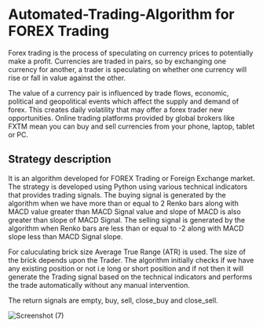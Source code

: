 # Automated-Trading-Algorithm for FOREX Trading
Forex trading is the process of speculating on currency prices to potentially make a profit. Currencies are traded in pairs, so by exchanging one currency for another, a trader is speculating on whether one currency will rise or fall in value against the other.

The value of a currency pair is influenced by trade flows, economic, political and geopolitical events which affect the supply and demand of forex. This creates daily volatility that may offer a forex trader new opportunities. Online trading platforms provided by global brokers like FXTM mean you can buy and sell currencies from your phone, laptop, tablet or PC.



## Strategy description
It is an algorithm developed for FOREX Trading or Foreign Exchange market. The strategy is developed using Python using various technical indicators that provides trading signals. The buying signal is generated by the algorithm when we have more than or equal to 2 Renko bars along with MACD value greater than MACD Signal value and slope of MACD is also greater than slope of MACD Signal.
The selling signal is generated by the algorithm when Renko bars are less than or equal to -2 along with MACD slope less than MACD Signal slope.

For caluculating brick size Average True Range (ATR) is used. The size of the brick depends upon the Trader.
The algorithm initially checks if we have any existing position or not i.e long or short position and if not then it will generate the Trading signal based on the technical indicators and performs the trade automatically without any manual intervention.

The return signals are empty, buy, sell, close_buy and close_sell.

![Screenshot (7)](https://user-images.githubusercontent.com/120575887/208101061-2fe333e8-ccde-4f61-8b7f-43c29a8adc28.png)


